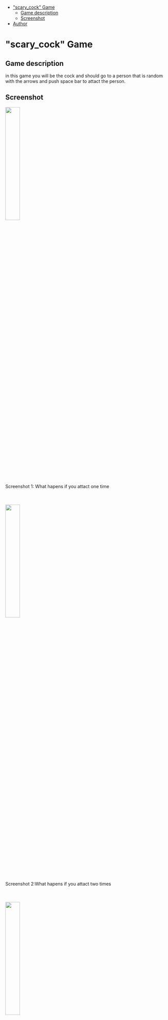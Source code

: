 </br>

- ["scary\_cock" Game](#scary_cock-game)
  - [Game description](#game-description)
  - [Screenshot](#screenshot)
- [Author](#author)

# "scary_cock" Game
## Game description
in this game you will be the cock and should go to a person that is random with the arrows and push space bar to attact the person. 

## Screenshot
<img width="30%" src=""></br>
Screenshot 1: What hapens if you attact one time 
</br>
</br>
</br>

<img width="30%" src=""></br>
Screenshot 2:What hapens if you attact two times
</br>
</br>
</br>

<img width="30%" src=""></br>
Screenshot 3: What hapens if you attact three times
</br>
</br>
</br>

# Author
<a href="https://github.com/hsongkim" target="_blank">hsongkim</a>
